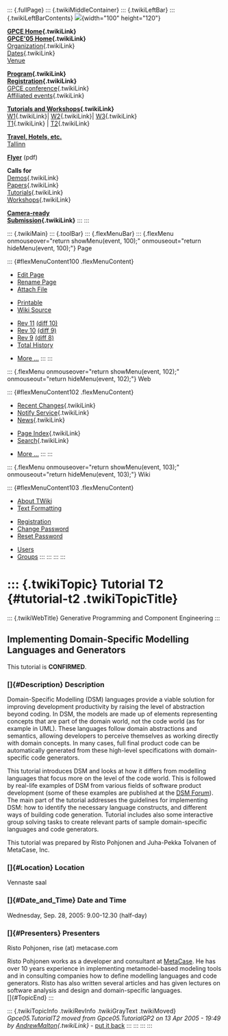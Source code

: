 ::: {.fullPage}
::: {.twikiMiddleContainer}
::: {.twikiLeftBar}
::: {.twikiLeftBarContents}
![](../pub/Gpce05/WebLeftBar/gpce-logo.jpg){width="100" height="120"}

**[GPCE Home](../Gpce/WebHome){.twikiLink}**\
**[GPCE\'05 Home](WebHome){.twikiLink}**\
[Organization](ConferenceOrganization){.twikiLink}\
[Dates](ImportantDates){.twikiLink}\
[Venue](http://www.cs.ioc.ee/tfp-icfp-gpce05/venue.html)

**[Program](ConferenceProgram){.twikiLink}**\
**[Registration](ConferenceRegistration){.twikiLink}**\
[GPCE conference](ProgramMainEvent){.twikiLink}\
[Affiliated events](ProgramsAffiliatedEvents){.twikiLink}

**[Tutorials and Workshops](GpceTutorialsAndWorkshops){.twikiLink}**\
[W1](YoungResearchers){.twikiLink}\| [W2](MetaOCaml){.twikiLink}\|
[W3](GraphModelTransformations){.twikiLink}\
[T1](TutorialT1){.twikiLink} \| [T2](TutorialT2){.twikiLink}

**[Travel, Hotels, etc.](http://www.cs.ioc.ee/tfp-icfp-gpce05/)**\
[Tallinn](http://www.brics.dk/~danvy/icfp05/Tallinn/)

**[Flyer](http://www.disi.unige.it/person/MoggiE/GPCE05.pdf)** (pdf)

**Calls for**\
[Demos](CallForDemonstrations){.twikiLink}\
[Papers](CallForPapers){.twikiLink}\
[Tutorials](CallForTutorials){.twikiLink}\
[Workshops](CallForWorkshops){.twikiLink}

**[Camera-ready\
Submission](AuthorInstructions){.twikiLink}**
:::
:::

::: {.twikiMain}
::: {.toolBar}
::: {.flexMenuBar}
::: {.flexMenu onmouseover="return showMenu(event, 100);" onmouseout="return hideMenu(event, 100);"}
Page

::: {#flexMenuContent100 .flexMenuContent}
-   [Edit
    Page](http://www.program-transformation.org/edit/Gpce05/TutorialT2?t=1536826601)
-   [Rename
    Page](http://www.program-transformation.org/rename/Gpce05/TutorialT2)
-   [Attach
    File](http://www.program-transformation.org/attach/Gpce05/TutorialT2)

<!-- -->

-   [Printable](http://www.program-transformation.org/view/Gpce05/TutorialT2?skin=print.pattern)
-   [Wiki
    Source](http://www.program-transformation.org/view/Gpce05/TutorialT2?skin=text&raw=on&contenttype=text/plain)

<!-- -->

-   [Rev
    11](http://www.program-transformation.org/view/Gpce05/TutorialT2?rev=1.11)
    [(diff 10)](http://www.program-transformation.org/rdiff/Gpce05/TutorialT2?rev1=1.11&rev2=1.10)
-   [Rev
    10](http://www.program-transformation.org/view/Gpce05/TutorialT2?rev=1.10)
    [(diff 9)](http://www.program-transformation.org/rdiff/Gpce05/TutorialT2?rev1=1.10&rev2=1.9)
-   [Rev
    9](http://www.program-transformation.org/view/Gpce05/TutorialT2?rev=1.9)
    [(diff 8)](http://www.program-transformation.org/rdiff/Gpce05/TutorialT2?rev1=1.9&rev2=1.8)
-   [Total
    History](http://www.program-transformation.org/rdiff/Gpce05/TutorialT2)

<!-- -->

-   [More
    \...](http://www.program-transformation.org/oops/Gpce05/TutorialT2?template=oopsmore&param1=1.11&param2=1.11)
:::
:::

::: {.flexMenu onmouseover="return showMenu(event, 102);" onmouseout="return hideMenu(event, 102);"}
Web

::: {#flexMenuContent102 .flexMenuContent}
-   [Recent Changes](WebChanges){.twikiLink}
-   [Notify Service](WebNotify){.twikiLink}
-   [News](WebNews){.twikiLink}

<!-- -->

-   [Page Index](WebIndex){.twikiLink}
-   [Search](WebSearch){.twikiLink}

<!-- -->

-   [More
    \...](http://www.program-transformation.org/oops/Gpce05/TutorialT2?template=oopsmore&param1=1.11&param2=1.11)
:::
:::

::: {.flexMenu onmouseover="return showMenu(event, 103);" onmouseout="return hideMenu(event, 103);"}
Wiki

::: {#flexMenuContent103 .flexMenuContent}
-   [About
    TWiki](http://www.program-transformation.org/view/TWiki/WebHome)
-   [Text
    Formatting](http://www.program-transformation.org/view/TWiki/TextFormattingRules)

<!-- -->

-   [Registration](http://www.program-transformation.org/view/TWiki/TWikiRegistration)
-   [Change
    Password](http://www.program-transformation.org/view/TWiki/ChangePassword)
-   [Reset
    Password](http://www.program-transformation.org/view/TWiki/ResetPassword)

<!-- -->

-   [Users](http://www.program-transformation.org/view/Main/TWikiUsers)
-   [Groups](http://www.program-transformation.org/view/Main/TWikiGroups)
:::
:::
:::
:::

::: {.twikiTopic}
Tutorial T2 {#tutorial-t2 .twikiTopicTitle}
===========

::: {.twikiWebTitle}
Generative Programming and Component Engineering
:::

Implementing Domain-Specific Modelling Languages and Generators
---------------------------------------------------------------

This tutorial is **CONFIRMED**.

### []{#Description} Description

Domain-Specific Modelling (DSM) languages provide a viable solution for
improving development productivity by raising the level of abstraction
beyond coding. In DSM, the models are made up of elements representing
concepts that are part of the domain world, not the code world (as for
example in UML). These languages follow domain abstractions and
semantics, allowing developers to perceive themselves as working
directly with domain concepts. In many cases, full final product code
can be automatically generated from these high-level specifications with
domain-specific code generators.

This tutorial introduces DSM and looks at how it differs from modelling
languages that focus more on the level of the code world. This is
followed by real-life examples of DSM from various fields of software
product development (some of these examples are published at the [DSM
Forum](http://www.dsmforum.org)). The main part of the tutorial
addresses the guidelines for implementing DSM: how to identify the
necessary language constructs, and different ways of building code
generation. Tutorial includes also some interactive group solving tasks
to create relevant parts of sample domain-specific languages and code
generators.

This tutorial was prepared by Risto Pohjonen and Juha-Pekka Tolvanen of
MetaCase, Inc.

### []{#Location} Location

Vennaste saal

### []{#Date_and_Time} Date and Time

Wednesday, Sep. 28, 2005: 9.00-12.30 (half-day)

### []{#Presenters} Presenters

Risto Pohjonen, rise (at) metacase.com

Risto Pohjonen works as a developer and consultant at
[MetaCase](http://www.metacase.com/). He has over 10 years experience in
implementing metamodel-based modeling tools and in consulting companies
how to define modelling languages and code generators. Risto has also
written several articles and has given lectures on software analysis and
design and domain-specific languages.\
[]{#TopicEnd}
:::

::: {.twikiTopicInfo .twikiRevInfo .twikiGrayText .twikiMoved}
*Gpce05.TutorialT2 moved from Gpce05.TutorialGP2 on 13 Apr 2005 - 19:49
by [AndrewMalton](../Main/AndrewMalton){.twikiLink}* - [put it
back](http://www.program-transformation.org/rename/Gpce05/TutorialT2?newweb=Gpce05&newtopic=TutorialGP2&confirm=on "Click to move topic back to previous location, with option to change references.")
:::
:::
:::
:::

